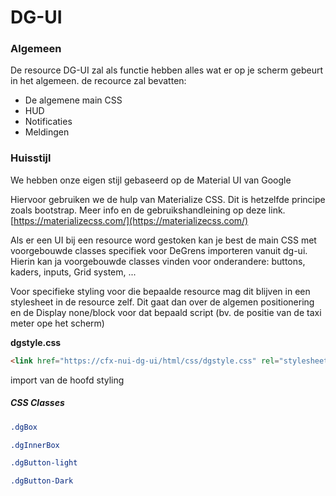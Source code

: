 
# DG-UI

### Algemeen

De resource DG-UI zal als functie hebben alles wat er op je scherm gebeurt in het algemeen.
de recource zal bevatten:


- De algemene main CSS
- HUD
- Notificaties
- Meldingen

### Huisstijl

We hebben onze eigen stijl gebaseerd op de Material UI van Google

Hiervoor gebruiken we de hulp van Materialize CSS. Dit is hetzelfde principe zoals bootstrap. Meer info en de gebruikshandleining op deze link. [https://materializecss.com/](https://materializecss.com/)

Als er een UI bij een resource word gestoken kan je best de main CSS met voorgebouwde classes specifiek voor DeGrens importeren vanuit dg-ui. Hierin kan ja voorgebouwde classes vinden voor onderandere: buttons, kaders, inputs, Grid system, ...

Voor specifieke styling voor die bepaalde resource mag dit blijven in een stylesheet in de resource zelf. Dit gaat dan over de algemen positionering en de Display none/block voor dat bepaald script (bv. de positie van de taxi meter ope het scherm)

**dgstyle.css**
```html
<link href="https://cfx-nui-dg-ui/html/css/dgstyle.css" rel="stylesheet">
```
import van de hoofd styling

##### CSS Classes

```css
.dgBox 
```

```css
.dgInnerBox 
```

```css
.dgButton-light 
```

```css
.dgButton-Dark
```

